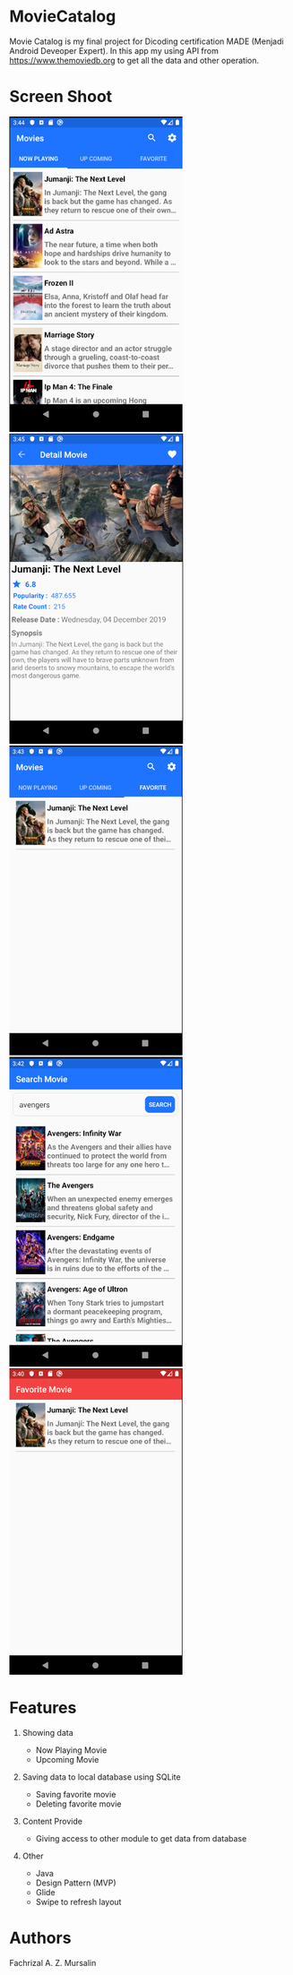 # MovieCatalog
Movie Catalog is my final project for Dicoding certification MADE (Menjadi Android Deveoper Expert). In this app my using API from https://www.themoviedb.org to get all the data and other operation.

# Screen Shoot
![Alt text](/screenshots/nowplayingactivity.png?raw=true "Now Playing")  ![Alt text](/screenshots/detailactivity.png?raw=true "Detail Movie")  ![Alt text](/screenshots/favoriteactivity.png?raw=true "Favorite Activity") ![Alt text](/screenshots/searchactivity.png?raw=true "Search Activity")  ![Alt text](/screenshots/favorite_moduleactivity.png?raw=true "Favorite Othe Module") 

# Features
1. Showing data
    - Now Playing Movie
    - Upcoming Movie

2. Saving data to local database using SQLite
    - Saving favorite movie
    - Deleting favorite movie
   
3. Content Provide
    - Giving access to other module to get data from database
   
3. Other
   - Java
   - Design Pattern (MVP)
   - Glide
   - Swipe to refresh layout

# Authors
Fachrizal A. Z. Mursalin
